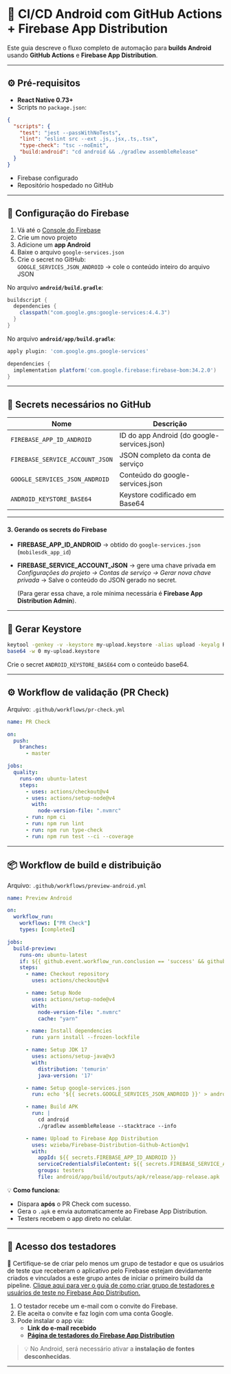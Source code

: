 # 🤖 CI/CD Android com GitHub Actions + Firebase App Distribution

Este guia descreve o fluxo completo de automação para **builds Android** usando **GitHub Actions** e **Firebase App Distribution**.

---

## ⚙️ Pré-requisitos

- **React Native 0.73+**
- Scripts no `package.json`:
```json
{
  "scripts": {
    "test": "jest --passWithNoTests",
    "lint": "eslint src --ext .js,.jsx,.ts,.tsx",
    "type-check": "tsc --noEmit",
    "build:android": "cd android && ./gradlew assembleRelease"
  }
}
```
- Firebase configurado
- Repositório hospedado no GitHub

---

## 🔧 Configuração do Firebase

1. Vá até o [Console do Firebase](https://console.firebase.google.com)
2. Crie um novo projeto
3. Adicione um **app Android**
4. Baixe o arquivo `google-services.json`
5. Crie o secret no GitHub:  
   `GOOGLE_SERVICES_JSON_ANDROID` → cole o conteúdo inteiro do arquivo JSON

No arquivo **`android/build.gradle`**:
```gradle
buildscript {
  dependencies {
    classpath("com.google.gms:google-services:4.4.3")
  }
}
```

No arquivo **`android/app/build.gradle`**:
```gradle
apply plugin: 'com.google.gms.google-services'

dependencies {
  implementation platform('com.google.firebase:firebase-bom:34.2.0')
}
```

---

## 🔐 Secrets necessários no GitHub

| Nome | Descrição |
|------|------------|
| `FIREBASE_APP_ID_ANDROID` | ID do app Android (do google-services.json) |
| `FIREBASE_SERVICE_ACCOUNT_JSON` | JSON completo da conta de serviço |
| `GOOGLE_SERVICES_JSON_ANDROID` | Conteúdo do google-services.json |
| `ANDROID_KEYSTORE_BASE64` | Keystore codificado em Base64 |

---

#### 3. Gerando os secrets do Firebase

- **FIREBASE_APP_ID_ANDROID** → obtido do `google-services.json` (`mobilesdk_app_id`)
- **FIREBASE_SERVICE_ACCOUNT_JSON** → gere uma chave privada em  
  *Configurações do projeto → Contas de serviço → Gerar nova chave privada* -> Salve o conteúdo do JSON gerado no secret. 

  (Para gerar essa chave, a role mínima necessária é **Firebase App Distribution Admin**).

---

## 🔑 Gerar Keystore

```bash
keytool -genkey -v -keystore my-upload.keystore -alias upload -keyalg RSA -keysize 2048 -validity 10000
base64 -w 0 my-upload.keystore
```

Crie o secret `ANDROID_KEYSTORE_BASE64` com o conteúdo base64.

---

## ⚙️ Workflow de validação (PR Check)

Arquivo: `.github/workflows/pr-check.yml`
```yaml
name: PR Check

on:
  push:
    branches:
      - master

jobs:
  quality:
    runs-on: ubuntu-latest
    steps:
      - uses: actions/checkout@v4
      - uses: actions/setup-node@v4
        with:
          node-version-file: ".nvmrc"
      - run: npm ci
      - run: npm run lint
      - run: npm run type-check
      - run: npm run test --ci --coverage
```

---

## 📦 Workflow de build e distribuição

Arquivo: `.github/workflows/preview-android.yml`

```yaml
name: Preview Android

on:
  workflow_run:
    workflows: ["PR Check"]
    types: [completed]

jobs:
  build-preview:
    runs-on: ubuntu-latest
    if: ${{ github.event.workflow_run.conclusion == 'success' && github.event.workflow_run.head_branch == 'main' }}
    steps:
      - name: Checkout repository
        uses: actions/checkout@v4

      - name: Setup Node
        uses: actions/setup-node@v4
        with:
          node-version-file: ".nvmrc"
          cache: "yarn"

      - name: Install dependencies
        run: yarn install --frozen-lockfile

      - name: Setup JDK 17
        uses: actions/setup-java@v3
        with:
          distribution: 'temurin'
          java-version: '17'

      - name: Setup google-services.json
        run: echo '${{ secrets.GOOGLE_SERVICES_JSON_ANDROID }}' > android/app/google-services.json

      - name: Build APK
        run: |
          cd android
          ./gradlew assembleRelease --stacktrace --info

      - name: Upload to Firebase App Distribution
        uses: wzieba/Firebase-Distribution-Github-Action@v1
        with:
          appId: ${{ secrets.FIREBASE_APP_ID_ANDROID }}
          serviceCredentialsFileContent: ${{ secrets.FIREBASE_SERVICE_ACCOUNT_JSON }}
          groups: testers
          file: android/app/build/outputs/apk/release/app-release.apk
```
💡 **Como funciona:**
- Dispara **após** o PR Check com sucesso.
- Gera o `.apk` e envia automaticamente ao Firebase App Distribution.
- Testers recebem o app direto no celular.

---
## 📱 Acesso dos testadores  

📌 Certifique-se de criar pelo menos um grupo de testador e que os usuários de teste que receberam o aplicativo pelo Firebase estejam devidamente criados e vinculados a este grupo antes de iniciar o primeiro build da pipeline. [Clique aqui para ver o guia de como criar grupo de testadores e usuários de teste no Firebase App Distribution.](./docs/CRIAR_USUARIOS_DE_TESTE_FIREBASE_APP_DISTRIBUTION.md)

1. O testador recebe um e-mail com o convite do Firebase.  
2. Ele aceita o convite e faz login com uma conta Google.  
3. Pode instalar o app via:  
   - **Link do e-mail recebido**  
   - **[Página de testadores do Firebase App Distribution](https://appdistribution.firebase.dev/)**  

> 💡 No Android, será necessário ativar a **instalação de fontes desconhecidas**.  

---